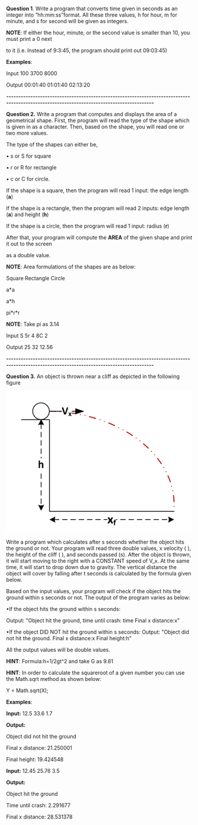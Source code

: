 **Question 1**. Write a program that converts time given in seconds as an integer into “hh:mm:ss”format. All these three values, h for hour, m for minute, and s for second will be given as integers.

**NOTE**: If either the hour, minute, or the second value is smaller than 10, you must print a 0 next

to it (i.e. Instead of 9:3:45, the program should print out 09:03:45)

**Examples**:

Input 100   3700    8000

Output 00:01:40 01:01:40 02:13:20


**-----------------------------------------------------------------------------------------------------------------------------------------**


**Question 2.** Write a program that computes and displays the area of a geometrical shape. First, the program will read the type of the shape which is given in as a character. Then, based on the shape, you will read one or two more values.

The type of the shapes can either be,

• s or S for square

• r or R for rectangle

• c or C for circle.

If the shape is a square, then the program will read 1 input: the edge length (**a**)

If the shape is a rectangle, then the program will read 2 inputs: edge length (**a**) and height (**h**)

If the shape is a circle, then the program will read 1 input: radius (**r**)

After that, your program will compute the **AREA** of the given shape and print it out to the screen

as a double value.

**NOTE**: Area formulations of the shapes are as below:

Square Rectangle Circle

a\*a

a\*h

pi\*r\*r

**NOTE**: Take pi as 3.14

Input S 5r 4 8C 2


Output 25   32    12.56

**-----------------------------------------------------------------------------------------------------------------------------------------**


**Question 3.** An object is thrown near a cliff as depicted in the following figure

![](img1.png)

Write a program which calculates after s seconds whether the object hits the ground or not. Your program will read three double values, x velocity ( ), the height of the cliff ( ), and seconds passed (s). After the object is thrown, it will start moving to the right with a CONSTANT speed of V\_x. At the same time, it will start to drop down due to gravity. The vertical distance the object will cover by falling after t seconds is calculated by the formula given below.

Based on the input values, your program will check if the object hits the ground within s seconds or not. The output of the program varies as below:

•If the object hits the ground within s seconds:

Output: "Object hit the ground, time until crash: time
Final x distance:x"

•If the object DID NOT hit the ground within s seconds:
Output: "Object did not hit the ground.
Final x distance:x
Final height:h"

All the output values will be double values.

**HINT**: Formula:h=1/2gt^2 and take G as 9.81

**HINT**: In order to calculate the squareroot of a given number you can use the Math.sqrt method as shown below:

Y = Math.sqrt(X);

**Examples**:

**Input:** 12.5 33.6 1.7

**Output:**

Object did not hit the ground

Final x distance: 21.250001

Final height: 19.424548


**Input:** 12.45 25.76 3.5

**Output:** 

Object hit the ground

Time until crash: 2.291677

Final x distance: 28.531378






